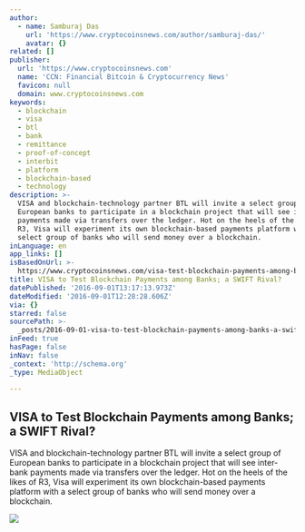```yaml
---
author:
  - name: Samburaj Das
    url: 'https://www.cryptocoinsnews.com/author/samburaj-das/'
    avatar: {}
related: []
publisher:
  url: 'https://www.cryptocoinsnews.com'
  name: 'CCN: Financial Bitcoin & Cryptocurrency News'
  favicon: null
  domain: www.cryptocoinsnews.com
keywords:
  - blockchain
  - visa
  - btl
  - bank
  - remittance
  - proof-of-concept
  - interbit
  - platform
  - blockchain-based
  - technology
description: >-
  VISA and blockchain-technology partner BTL will invite a select group of
  European banks to participate in a blockchain project that will see inter-bank
  payments made via transfers over the ledger. Hot on the heels of the likes of
  R3, Visa will experiment its own blockchain-based payments platform with a
  select group of banks who will send money over a blockchain.
inLanguage: en
app_links: []
isBasedOnUrl: >-
  https://www.cryptocoinsnews.com/visa-test-blockchain-payments-among-banks-swift-rival/
title: VISA to Test Blockchain Payments among Banks; a SWIFT Rival?
datePublished: '2016-09-01T13:17:13.973Z'
dateModified: '2016-09-01T12:28:28.606Z'
via: {}
starred: false
sourcePath: >-
  _posts/2016-09-01-visa-to-test-blockchain-payments-among-banks-a-swift-rival.md
inFeed: true
hasPage: false
inNav: false
_context: 'http://schema.org'
_type: MediaObject

---
```

<article style=""><h1>VISA to Test Blockchain Payments among Banks; a SWIFT Rival?</h1><p>VISA and blockchain-technology partner BTL will invite a select group of European banks to participate in a blockchain project that will see inter-bank payments made via transfers over the ledger. Hot on the heels of the likes of R3, Visa will experiment its own blockchain-based payments platform with a select group of banks who will send money over a blockchain.</p><img src="https://www.cryptocoinsnews.com/wp-content/uploads/2016/05/VISA-Wireless.jpg" /></article>